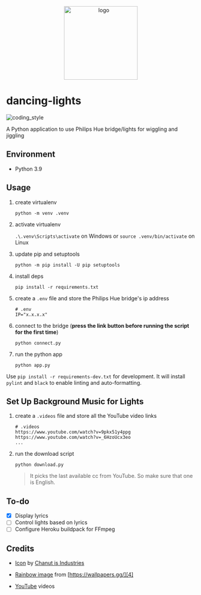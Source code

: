 <div align="center">
    <img src="https://cdn3.iconfinder.com/data/icons/party-fill-recreation-story/512/Dancing-512.png" alt="logo" height="196">
</div>

# dancing-lights

![coding_style](https://img.shields.io/badge/code%20style-black-000000.svg)

A Python application to use Philips Hue bridge/lights for wiggling and jiggling

## Environment

- Python 3.9

## Usage

1. create virtualenv

   `python -m venv .venv`

2. activate virtualenv

   `.\.venv\Scripts\activate` on Windows or `source .venv/bin/activate` on Linux

3. update pip and setuptools

   `python -m pip install -U pip setuptools`

4. install deps

   `pip install -r requirements.txt`

5. create a `.env` file and store the Philips Hue bridge's ip address

   ```
   # .env
   IP="x.x.x.x"
   ```

6. connect to the bridge (**press the link button before running the script for the first time**)

   `python connect.py`

7. run the python app

   `python app.py`

Use `pip install -r requirements-dev.txt` for development.
It will install `pylint` and `black` to enable linting and auto-formatting.

## Set Up Background Music for Lights

1. create a `.videos` file and store all the YouTube video links

   ```
   # .videos
   https://www.youtube.com/watch?v=9pkx51y4ppg
   https://www.youtube.com/watch?v=_6HzoUcx3eo
   ...
   ```

2. run the download script

   `python download.py`

   > It picks the last available cc from YouTube. So make sure that one is English.

## To-do

- [x] Display lyrics
- [ ] Control lights based on lyrics
- [ ] Configure Heroku buildpack for FFmpeg

## Credits

- [Icon][1] by [Chanut is Industries][2]

- [Rainbow image][3] from [https://wallpapers.gg/][4]

- [YouTube][5] videos

[1]: https://www.iconfinder.com/icons/7149745/dancing_dancer_party_lifestyle_happiness_entertainment_recreation_icon
[2]: https://www.iconfinder.com/Chanut-is
[3]: https://wallpapers.gg/digital-rainbow-background-6k/
[4]: https://wallpapers.gg/
[5]: https://www.youtube.com/
